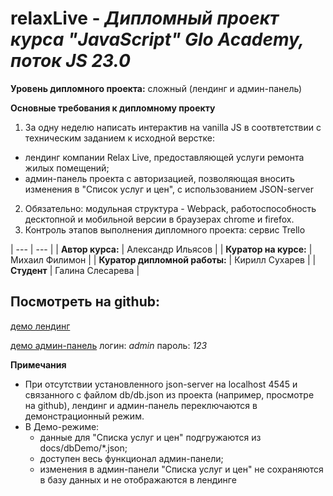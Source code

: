 # relaxLive - _Дипломный проект курса "JavaScript" Glo Academy, поток JS 23.0_

**Уровень дипломного проекта:** сложный (лендинг и админ-панель)

**Основные требования к дипломному проекту**
1. За одну неделю написать интерактив на vanilla JS в соотвтетствии с техническим заданием к исходной верстке:
- лендинг компании Relax Live, предоставляющей услуги ремонта жилых помещений;
- админ-панель проекта с авторизацией, позволяющая вносить изменения в "Список услуг и цен", с использованием JSON-server 
2. Обязательно: модульная структура - Webpack, работоспособность десктопной и мобильной версии в браузерах chrome и firefox.
3. Контроль этапов выполнения дипломного проекта: сервис Trello

| --- | --- |
| **Автор курса:** | Александр Ильясов |
| **Куратор на курсе:** | Михаил Филимон |
| **Куратор дипломной работы:** | Кирилл Сухарев |
| **Студент** | Галина Слесарева |

## Посмотреть на github:

[демо лендинг](https://slesareva-gala.github.io/relaxLive/)

[демо админ-панель](https://slesareva-gala.github.io/relaxLive/admin/)
логин:  _admin_
пароль: _123_

**Примечания**
- При отсутствии установленного json-server на localhost 4545 и связанного с файлом db/db.json из проекта (например, 
просмотре на github), лендинг и админ-панель переключаются в демонстрационный режим. 
- В Демо-режиме:
  - данные для "Списка услуг и цен" подгружаются из docs/dbDemo/*.json;
  - доступен весь функционал админ-панели;
  - изменения в админ-панели "Списка услуг и цен" не сохраняются в базу данных и не отображаются в лендинге
